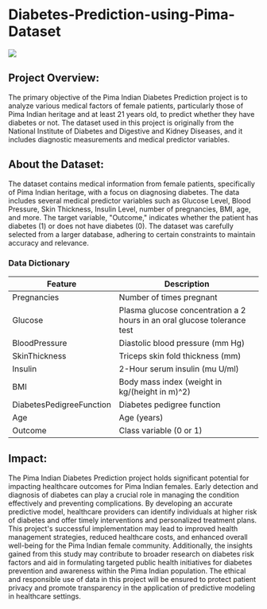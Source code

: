 # Diabetes-Prediction-using-Pima-Dataset
![](https://www.cdc.gov/diabetes/images/library/spotlights/diabetes-stats-report-724px.png?_=42420)
## Project Overview:
The primary objective of the Pima Indian Diabetes Prediction project is to analyze various medical factors of female patients, particularly those of Pima Indian heritage and at least 21 years old, to predict whether they have diabetes or not. The dataset used in this project is originally from the National Institute of Diabetes and Digestive and Kidney Diseases, and it includes diagnostic measurements and medical predictor variables.
## About the Dataset:
The dataset contains medical information from female patients, specifically of Pima Indian heritage, with a focus on diagnosing diabetes. The data includes several medical predictor variables such as Glucose Level, Blood Pressure, Skin Thickness, Insulin Level, number of pregnancies, BMI, age, and more. The target variable, "Outcome," indicates whether the patient has diabetes (1) or does not have diabetes (0). The dataset was carefully selected from a larger database, adhering to certain constraints to maintain accuracy and relevance.
### Data Dictionary
| Feature | Description |
|---------|------------|
| Pregnancies | Number of times pregnant |
| Glucose | Plasma glucose concentration a 2 hours in an oral glucose tolerance test |
| BloodPressure | Diastolic blood pressure (mm Hg) |
| SkinThickness | Triceps skin fold thickness (mm) |
| Insulin | 2-Hour serum insulin (mu U/ml) |
| BMI | Body mass index (weight in kg/(height in m)^2) |
| DiabetesPedigreeFunction | Diabetes pedigree function |
| Age | Age (years) |
| Outcome | Class variable (0 or 1) |
## Impact:
The Pima Indian Diabetes Prediction project holds significant potential for impacting healthcare outcomes for Pima Indian females. Early detection and diagnosis of diabetes can play a crucial role in managing the condition effectively and preventing complications. By developing an accurate predictive model, healthcare providers can identify individuals at higher risk of diabetes and offer timely interventions and personalized treatment plans. This project's successful implementation may lead to improved health management strategies, reduced healthcare costs, and enhanced overall well-being for the Pima Indian female community. Additionally, the insights gained from this study may contribute to broader research on diabetes risk factors and aid in formulating targeted public health initiatives for diabetes prevention and awareness within the Pima Indian population. The ethical and responsible use of data in this project will be ensured to protect patient privacy and promote transparency in the application of predictive modeling in healthcare settings.
